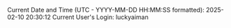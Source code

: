Current Date and Time (UTC - YYYY-MM-DD HH:MM:SS formatted): 2025-02-10 20:30:12
Current User's Login: luckyaiman
